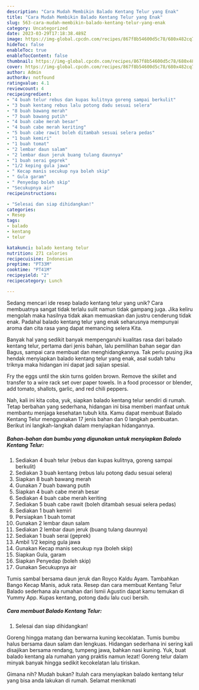 ```yaml
---
description: "Cara Mudah Membikin Balado Kentang Telur yang Enak"
title: "Cara Mudah Membikin Balado Kentang Telur yang Enak"
slug: 563-cara-mudah-membikin-balado-kentang-telur-yang-enak
category: Uncategorized
date: 2023-03-29T17:18:38.489Z
image: https://img-global.cpcdn.com/recipes/867f8b54600d5c78/680x482cq70/balado-kentang-telur-foto-resep-utama.jpg
hideToc: false
enableToc: true
enableTocContent: false
thumbnail: https://img-global.cpcdn.com/recipes/867f8b54600d5c78/680x482cq70/balado-kentang-telur-foto-resep-utama.jpg
cover: https://img-global.cpcdn.com/recipes/867f8b54600d5c78/680x482cq70/balado-kentang-telur-foto-resep-utama.jpg
author: Admin
authorAv: notfound
ratingvalue: 4.1
reviewcount: 4
recipeingredient:
- "4 buah telur rebus dan kupas kulitnya goreng sampai berkulit"
- "3 buah kentang rebus lalu potong dadu sesuai selera"
- "8 buah bawang merah"
- "7 buah bawang putih"
- "4 buah cabe merah besar"
- "4 buah cabe merah keriting"
- "5 buah cabe rawit boleh ditambah sesuai selera pedas"
- "1 buah kemiri"
- "1 buah tomat"
- "2 lembar daun salam"
- "2 lembar daun jeruk buang tulang daunnya"
- "1 buah serai geprek"
- "1/2 keping gula jawa"
- " Kecap manis secukup nya boleh skip"
- " Gula garam"
- " Penyedap boleh skip"
- "Secukupnya air"
recipeinstructions:

- "Selesai dan siap dihidangkan!"
categories:
- Resep
tags:
- balado
- kentang
- telur

katakunci: balado kentang telur 
nutrition: 271 calories
recipecuisine: Indonesian
preptime: "PT33M"
cooktime: "PT41M"
recipeyield: "2"
recipecategory: Lunch

---
```





Sedang mencari ide resep balado kentang telur yang unik? Cara membuatnya sangat tidak terlalu sulit namun tidak gampang juga. Jika keliru mengolah maka hasilnya tidak akan memuaskan dan justru cenderung tidak enak. Padahal balado kentang telur yang enak seharusnya mempunyai aroma dan cita rasa yang dapat memancing selera Kita.





Banyak hal yang sedikit banyak mempengaruhi kualitas rasa dari balado kentang telur, pertama dari jenis bahan, lalu pemilihan bahan segar dan Bagus, sampai cara membuat dan menghidangkannya. Tak perlu pusing jika hendak menyiapkan balado kentang telur yang enak,      asal sudah tahu triknya maka hidangan ini dapat jadi sajian spesial.














Fry the eggs until the skin turns golden brown. Remove the skillet and transfer to a wire rack set over paper towels. In a food processor or blender, add tomato, shallots, garlic, and red chili peppers.






Nah, kali ini kita coba, yuk, siapkan balado kentang telur sendiri di rumah. Tetap berbahan yang sederhana, hidangan ini bisa memberi manfaat untuk membantu menjaga kesehatan tubuh kita. Kamu dapat membuat Balado Kentang Telur menggunakan 17 jenis bahan dan 0 langkah pembuatan. Berikut ini langkah-langkah dalam menyiapkan hidangannya.

<!--inarticleads1-->

##### Bahan-bahan dan bumbu yang digunakan untuk menyiapkan Balado Kentang Telur:

1. Sediakan 4 buah telur (rebus dan kupas kulitnya, goreng sampai berkulit)
1. Sediakan 3 buah kentang (rebus lalu potong dadu sesuai selera)
1. Siapkan 8 buah bawang merah
1. Gunakan 7 buah bawang putih
1. Siapkan 4 buah cabe merah besar
1. Sediakan 4 buah cabe merah keriting
1. Sediakan 5 buah cabe rawit (boleh ditambah sesuai selera pedas)
1. Sediakan 1 buah kemiri
1. Persiapkan 1 buah tomat
1. Gunakan 2 lembar daun salam
1. Sediakan 2 lembar daun jeruk (buang tulang daunnya)
1. Sediakan 1 buah serai (geprek)
1. Ambil 1/2 keping gula jawa
1. Gunakan  Kecap manis secukup nya (boleh skip)
1. Siapkan  Gula, garam
1. Siapkan  Penyedap (boleh skip)
1. Gunakan Secukupnya air


Tumis sambal bersama daun jeruk dan Royco Kaldu Ayam. Tambahkan Bango Kecap Manis, aduk rata. Resep dan cara membuat Kentang Telur Balado sederhana ala rumahan dari Ismii Agustin dapat kamu temukan di Yummy App. Kupas kentang, potong dadu lalu cuci bersih. 

<!--inarticleads2-->

##### Cara membuat Balado Kentang Telur:


1. Selesai dan siap dihidangkan!

Goreng hingga matang dan berwarna kuning kecoklatan. Tumis bumbu halus bersama daun salam dan lengkuas. Hidangan sederhana ini sering kali disajikan bersama rendang, tumpeng jawa, bahkan nasi kuning. Yuk, buat balado kentang ala rumahan yang praktis namun lezat! Goreng telur dalam minyak banyak hingga sedikit kecokelatan lalu tiriskan. 

Gimana nih? Mudah bukan? Itulah cara menyiapkan balado kentang telur yang bisa anda lakukan di rumah. Selamat menikmati
